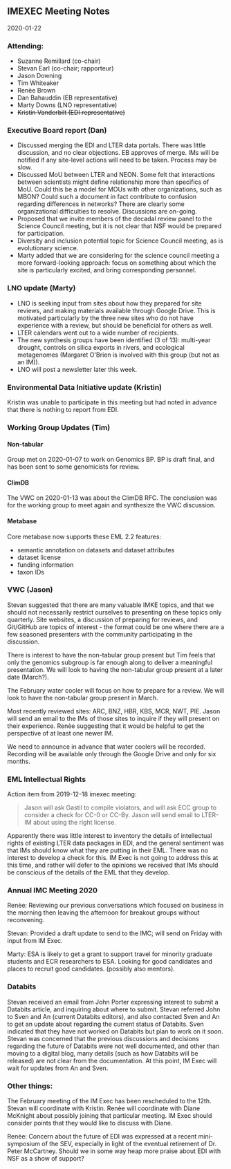 ## IMEXEC Meeting Notes 

2020-01-22

### Attending: 

- Suzanne Remillard (co-chair)
- Stevan Earl (co-chair; rapporteur)
- Jason Downing
- Tim Whiteaker
- Renèe Brown
- Dan Bahauddin (EB representative)
- Marty Downs (LNO representative)
- ~~Kristin Vanderbilt (EDI representative)~~

### Executive Board report (Dan)

- Discussed merging the EDI and LTER data portals. There was little discussion, and no clear objections. EB approves of merge. IMs will be notified if any site-level actions will need to be taken. Process may be slow.
- Discussed MoU between LTER and NEON. Some felt that interactions between scientists might define relationship more than specifics of MoU. Could this be a model for MOUs with other organizations, such as MBON? Could such a document in fact contribute to confusion regarding differences in networks? There are clearly some organizational difficulties to resolve. Discussions are on-going.
- Proposed that we invite members of the decadal review panel to the Science Council meeting, but it is not clear that NSF would be prepared for participation.
- Diversity and inclusion potential topic for Science Council meeting, as is evolutionary science.
- Marty added that we are considering for the science council meeting a more forward-looking approach: focus on something about which the site is particularly excited, and bring corresponding personnel.

### LNO update (Marty)

- LNO is seeking input from sites about how they prepared for site reviews, and making materials available through Google Drive. This is motivated particularly by the three new sites who do not have experience with a review, but should be beneficial for others as well.
- LTER calendars went out to a wide number of recipients.
- The new synthesis groups have been identified (3 of 13): multi-year drought, controls on silica exports in rivers, and ecological metagenomes (Margaret O'Brien is involved with this group (but not as an IM)).
- LNO will post a newsletter later this week.

### Environmental Data Initiative update (Kristin)

Kristin was unable to participate in this meeting but had noted in advance that there is nothing to report from EDI.

### Working Group Updates (Tim)

#### Non-tabular

Group met on 2020-01-07 to work on Genomics BP. BP is draft final, and has been sent to some genomicists for review.

#### ClimDB

The VWC on 2020-01-13 was about the ClimDB RFC. The conclusion was for the working group to meet again and synthesize the VWC discussion.
 
#### Metabase

Core metabase now supports these EML 2.2 features:

- semantic annotation on datasets and dataset attributes
- dataset license
- funding information
- taxon IDs

### VWC (Jason)

Stevan suggested that there are many valuable IMKE topics, and that we should not necessarily restrict ourselves to presenting on these topics only quarterly. Site websites, a discussion of preparing for reviews, and Git/GitHub are topics of interest - the format could be one where there are a few seasoned presenters with the community participating in the discussion.

There is interest to have the non-tabular group present but Tim feels that only the genomics subgroup is far enough along to deliver a meaningful presentation. We will look to having the non-tabular group present at a later date (March?).

The February water cooler will focus on how to prepare for a review. We will look to have the non-tabular group present in March.

Most recently reviewed sites: ARC, BNZ, HBR, KBS, MCR, NWT, PIE. Jason will send an email to the IMs of those sites to inquire if they will present on their experience. Renèe suggesting that it would be helpful to get the perspective of at least one newer IM.

We need to announce in advance that water coolers will be recorded. Recording will be available only through the Google Drive and only for six months.

### EML Intellectual Rights

Action item from 2019-12-18 imexec meeting:
> Jason will ask Gastil to compile violators, and will ask ECC group to consider a check for CC-0 or CC-By. Jason will send email to LTER-IM about using the right license.

Apparently there was little interest to inventory the details of intellectual rights of existing LTER data packages in EDI, and the general sentiment was that IMs should know what they are putting in their EML. There was no interest to develop a check for this. IM Exec is not going to address this at this time, and rather will defer to the opinions we received that IMs should be conscious of the details of the EML that they develop. 

### Annual IMC Meeting 2020

Renèe: Reviewing our previous conversations which focused on business in the morning then leaving the afternoon for breakout groups without reconvening.

Stevan: Provided a draft update to send to the IMC; will send on Friday with input from IM Exec.

Marty: ESA is likely to get a grant to support travel for minority graduate students and ECR researchers to ESA. Looking for good candidates and places to recruit good candidates. (possibly also mentors).

### Databits

Stevan received an email from John Porter expressing interest to submit a Databits article, and inquiring about where to submit. Stevan referred John to Sven and An (current Databits editors), and also contacted Sven and An to get an update about regarding the current status of Databits. Sven indicated that they have not worked on Databits but plan to work on it soon. Stevan was concerned that the previous discussions and decisions regarding the future of Databits were not well documented, and other than moving to a digital blog, many details (such as how Databits will be released) are not clear from the documentation. At this point, IM Exec will wait for updates from An and Sven.

### Other things:

The February meeting of the IM Exec has been rescheduled to the 12th. Stevan will coordinate with Kristin. Renèe will coordinate with Diane McKnight about possibly joining that particular meeting. IM Exec should consider points that they would like to discuss with Diane.

Renèe: Concern about the future of EDI was expressed at a recent mini-symposium of the SEV, especially in light of the eventual retirement of Dr. Peter McCartney. Should we in some way heap more praise about EDI with NSF as a show of support?
